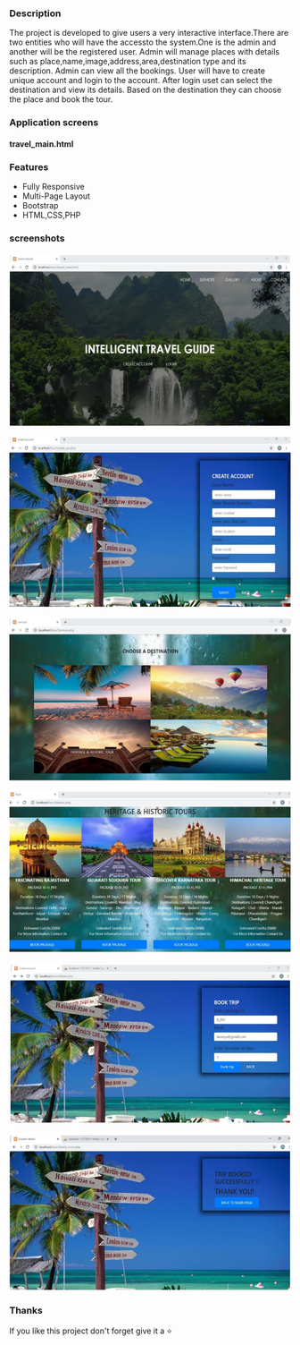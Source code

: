 ### Description

The project is developed to give users a very interactive interface.There are two entities who will have the accessto the system.One is the admin and another will be the registered user. Admin will manage places with details such as place,name,image,address,area,destination type and its description. Admin can view all the bookings. User will have to create unique account and login to the account. After login uset can select the destination and view its details. Based on the destination they can choose the place and book the tour. 

### Application screens

#### travel_main.html

### Features

- Fully Responsive
- Multi-Page Layout
- Bootstrap
- HTML,CSS,PHP

### screenshots

![home page](images/Capture1t.PNG)

![create account](images/Capture2t.PNG)

![destination page](images/Capture3t.PNG)

![places ](images/Capture4t.PNG)

![book](images/Capture5t.PNG)

![trip booked](images/Capture6t.PNG)

### Thanks

If you like this project don't forget give it a ⭐ 
